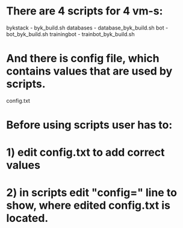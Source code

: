 # There are 4 scripts for 4 vm-s:
bykstack - byk_build.sh
databases - database_byk_build.sh
bot - bot_byk_build.sh
trainingbot - trainbot_byk_build.sh

# And there is config file, which contains values that are used by scripts.
config.txt

# Before using scripts user has to:
# 1) edit config.txt to add correct values
# 2) in scripts edit "config=" line to show, where edited config.txt is located.